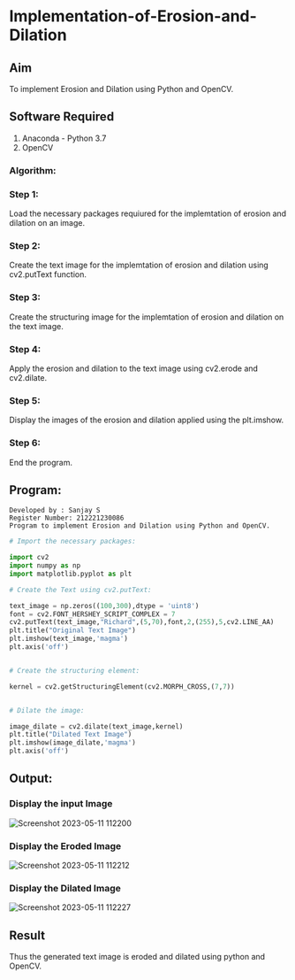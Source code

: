 # Implementation-of-Erosion-and-Dilation
## Aim
To implement Erosion and Dilation using Python and OpenCV.
## Software Required
1. Anaconda - Python 3.7
2. OpenCV
### Algorithm:
### Step 1:
Load the necessary packages requiured for the implemtation of erosion and dilation on an image.

### Step 2:
Create the text image for the implemtation of erosion and dilation using cv2.putText function.

### Step 3:
Create the structuring image for the implemtation of erosion and dilation on the text image.

### Step 4:
Apply the erosion and dilation to the text image using cv2.erode and cv2.dilate.

### Step 5:
Display the images of the erosion and dilation applied using the plt.imshow.

### Step 6:
End the program.
 
## Program:

``` 
Developed by : Sanjay S
Register Number: 212221230086
Program to implement Erosion and Dilation using Python and OpenCV.
```
```py
# Import the necessary packages:

import cv2
import numpy as np
import matplotlib.pyplot as plt

```
```py
# Create the Text using cv2.putText:

text_image = np.zeros((100,300),dtype = 'uint8')
font = cv2.FONT_HERSHEY_SCRIPT_COMPLEX = 7
cv2.putText(text_image,"Richard",(5,70),font,2,(255),5,cv2.LINE_AA)
plt.title("Original Text Image")
plt.imshow(text_image,'magma')
plt.axis('off')

```

```py

# Create the structuring element:

kernel = cv2.getStructuringElement(cv2.MORPH_CROSS,(7,7))

```
```py

# Dilate the image:

image_dilate = cv2.dilate(text_image,kernel)
plt.title("Dilated Text Image")
plt.imshow(image_dilate,'magma')
plt.axis('off')

```

## Output:

### Display the input Image

![Screenshot 2023-05-11 112200](https://github.com/simbu07/Implementation-of-Erosion-and-Dilation/assets/94525786/191b7e73-0039-44d6-b82f-a7f82f1156b6)


### Display the Eroded Image

![Screenshot 2023-05-11 112212](https://github.com/simbu07/Implementation-of-Erosion-and-Dilation/assets/94525786/a36b7053-0696-434d-a8ef-1a1dafc91a9f)


### Display the Dilated Image
![Screenshot 2023-05-11 112227](https://github.com/simbu07/Implementation-of-Erosion-and-Dilation/assets/94525786/c2eed713-274d-414b-b3ef-ef6c1318e00e)


## Result
Thus the generated text image is eroded and dilated using python and OpenCV.
